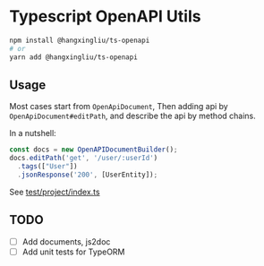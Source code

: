 # Typescript OpenAPI Utils

``` bash
npm install @hangxingliu/ts-openapi
# or
yarn add @hangxingliu/ts-openapi
```

## Usage

Most cases start from `OpenApiDocument`, 
Then adding api by `OpenApiDocument#editPath`,
and describe the api by method chains.

In a nutshell:

``` javascript
const docs = new OpenAPIDocumentBuilder();
docs.editPath('get', '/user/:userId')
  .tags(["User"])
  .jsonResponse('200', [UserEntity]);
```

See [test/project/index.ts](test/project/index.ts)

## TODO

- [ ] Add documents, js2doc
- [ ] Add unit tests for TypeORM

